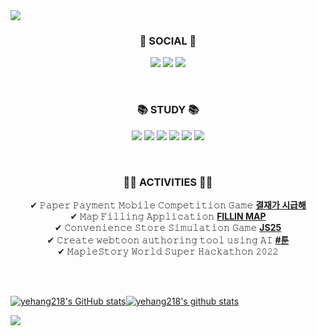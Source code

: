 <!--
**yehang218/yehang218** is a ✨ _special_ ✨ repository because its `README.md` (this file) appears on your GitHub profile.

Here are some ideas to get you started:

- 🔭 I’m currently working on ...
- 🌱 I’m currently learning ...
- 👯 I’m looking to collaborate on ...
- 🤔 I’m looking for help with ...
- 💬 Ask me about ...
- 📫 How to reach me: ...
- 😄 Pronouns: ...
- ⚡ Fun fact: ...
-->
<img src="https://capsule-render.vercel.app/api?type=Soft&color=gradient&customColorList=23&height=150&section=header&text=SeokHee's%20GitHub&fontSize=70" />

<h3 align="center"><b>📌 SOCIAL 📌</b></h3>
<p align="center">
  <a href="https://github.com/yehang218"><img src="https://hits.seeyoufarm.com/api/count/incr/badge.svg?url=https%3A%2F%2Fgithub.com%2Fyehang218%2Fhit-counter&count_bg=%23000000&title_bg=%23000000&icon=github.svg&icon_color=%23FFFFFF&title=GitHub&edge_flat=false"/></a>
  <a href="https://woonyang-story.tistory.com/"><img src="https://hits.seeyoufarm.com/api/count/incr/badge.svg?url=https%3A%2F%2Fwoonyang-story.tistory.com&count_bg=%23555555&title_bg=%23555555&icon=tumblr.svg&icon_color=%23FFFFFF&title=Tistory&edge_flat=false"/></a>
 <a href="https://solved.ac/hyun_w9"><img src="http://mazassumnida.wtf/api/mini/generate_badge?boj=hyun_w9"/></a>
 </p>

<br>
<h3 align="center"><b>📚 STUDY 📚</b></h3>
<p align="center">
  <img src="https://img.shields.io/badge/C++-00599C?style=flat-square&logo=C%2B%2B&logoColor=white"/>
  <img src="https://img.shields.io/badge/C-A8B9CC?style=flat-square&logo=C&logoColor=white"/>
  <img src="https://img.shields.io/badge/python-3776AB?style=flat-square&logo=Python&logoColor=white"/>
  <img src="https://img.shields.io/badge/Unreal-0E1128?style=flat-square&logo=Unreal Engine&logoColor=white"/>
  <img src="https://img.shields.io/badge/Unity-0E1128?style=flat-square&logo=Unity&logoColor=white"/>
  <img src="https://img.shields.io/badge/VSCode-007ACC?style=flat-square&logo=Visual Studio Code&logoColor=white"/>
</p>

<br>
<h3 align="center"><b>👨‍💻 ACTIVITIES 👨‍💻</b></h3>
<p align="center">
✔ 𝙿𝚊𝚙𝚎𝚛 𝙿𝚊𝚢𝚖𝚎𝚗𝚝 𝙼𝚘𝚋𝚒𝚕𝚎 𝙲𝚘𝚖𝚙𝚎𝚝𝚒𝚝𝚒𝚘𝚗 𝙶𝚊𝚖𝚎 <a href="https://github.com/TeamOddStampTeam/Payment_Is_Urgent"><b> 결재가 시급해</b><a><br>
✔ 𝙼𝚊𝚙 𝙵𝚒𝚕𝚕𝚒𝚗𝚐 𝙰𝚙𝚙𝚕𝚒𝚌𝚊𝚝𝚒𝚘𝚗 <a href="https://github.com/HSUITContestTeam/fillin-map"><b> FILLIN MAP</b><a><br>
✔ 𝙲𝚘𝚗𝚟𝚎𝚗𝚒𝚎𝚗𝚌𝚎 𝚂𝚝𝚘𝚛𝚎 𝚂𝚒𝚖𝚞𝚕𝚊𝚝𝚒𝚘𝚗 𝙶𝚊𝚖𝚎 <a href="https://github.com/TeamOddCS/JS25"><b> JS25</b></a><br>
✔ 𝙲𝚛𝚎𝚊𝚝𝚎 𝚠𝚎𝚋𝚝𝚘𝚘𝚗 𝚊𝚞𝚝𝚑𝚘𝚛𝚒𝚗𝚐 𝚝𝚘𝚘𝚕 𝚞𝚜𝚒𝚗𝚐 𝙰𝙸 <a href ="https://github.com/IbwaProject/IbwaProject"><b> #툰</b></a><br>
✔ 𝙼𝚊𝚙𝚕𝚎𝚂𝚝𝚘𝚛𝚢 𝚆𝚘𝚛𝚕𝚍 𝚂𝚞𝚙𝚎𝚛 𝙷𝚊𝚌𝚔𝚊𝚝𝚑𝚘𝚗 𝟸𝟶𝟸𝟸<br>
</p>

<br>

<br>
<p align="center">

[![yehang218's GitHub stats](https://github-readme-stats.vercel.app/api?username=yehang218&hide_border=true&hide=stars&card_width=450&show_icons=true&icon_color=b7d364&text_color=5A7A46&title_color=1C2B1F&count_private=true)](https://github.com/anuraghazra/github-readme-stats)[![yehang218's github stats](https://github-readme-stats.vercel.app/api/top-langs/?username=yehang218&title_color=1C2B1F&show_icons=true&langs_count=6&hide_border=true&layout=compact)](https://github.com/yehang218)

</p>

<img src="https://capsule-render.vercel.app/api?type=waving&color=gradient&customColorList=23&height=150&section=footer"/>
